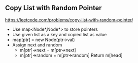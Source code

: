 ## Copy List with Random Pointer
https://leetcode.com/problems/copy-list-with-random-pointer/

* Use map<Node*,Node*> to store pointers
* Use given list as a key and copied list as value
* map[ptr] = new Node(ptr->val)
* Assign next and random
  * m[ptr]->next = m[ptr->next]
  * m[ptr]->random = m[ptr->random]
Return m[head]

